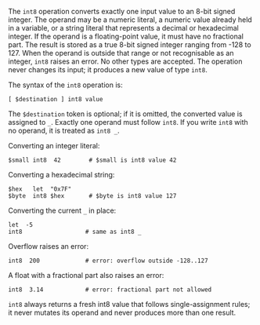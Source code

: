 The `int8` operation converts exactly one input value to an 8-bit signed 
integer. The operand may be a numeric literal, a numeric value already held in 
a variable, or a string literal that represents a decimal or hexadecimal 
integer. If the operand is a floating-point value, it must have no fractional 
part. The result is stored as a true 8-bit signed integer ranging from -128 to 
127. When the operand is outside that range or not recognisable as an integer, 
`int8` raises an error. No other types are accepted. The operation never 
changes its input; it produces a new value of type `int8`.

The syntax of the `int8` operation is:

```
[ $destination ] int8 value
```

The `$destination` token is optional; if it is omitted, the converted value is 
assigned to `_`. Exactly one operand must follow `int8`. If you write `int8` 
with no operand, it is treated as `int8 _`.

Converting an integer literal:

```
$small int8  42        # $small is int8 value 42
```

Converting a hexadecimal string:

```
$hex   let  "0x7F"
$byte  int8 $hex       # $byte is int8 value 127
```

Converting the current `_` in place:

```
let  -5
int8                  # same as int8 _
```

Overflow raises an error:

```
int8  200             # error: overflow outside -128..127
```

A float with a fractional part also raises an error:

```
int8  3.14            # error: fractional part not allowed
```

`int8` always returns a fresh int8 value that follows single-assignment rules; 
it never mutates its operand and never produces more than one result.
